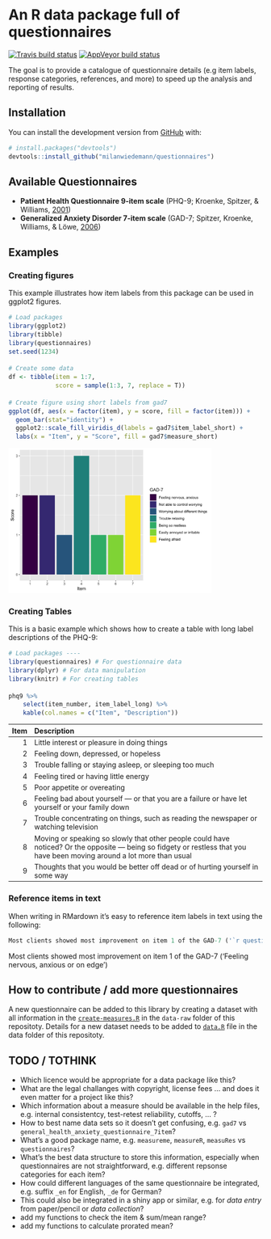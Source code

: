 
<!-- README.md is generated from README.Rmd. Please edit that file -->

# An R data package full of questionnaires

<!-- badges: start -->

[![Travis build
status](https://travis-ci.com/milanwiedemann/questionnaires.svg?branch=master)](https://travis-ci.com/milanwiedemann/questionnaires)
[![AppVeyor build
status](https://ci.appveyor.com/api/projects/status/github/milanwiedemann/questionnaires?branch=master&svg=true)](https://ci.appveyor.com/project/milanwiedemann/questionnaires)
<!-- badges: end -->

The goal is to provide a catalogue of questionnaire details (e.g item
labels, response categories, references, and more) to speed up the
analysis and reporting of results.

## Installation

You can install the development version from
[GitHub](https://github.com/milanwiedemann/questionnaires) with:

``` r
# install.packages("devtools")
devtools::install_github("milanwiedemann/questionnaires")
```

## Available Questionnaires

  - **Patient Health Questionnaire 9-item scale** (PHQ-9; Kroenke,
    Spitzer, & Williams,
    [2001](https://doi.org/10.1046/j.1525-1497.2001.016009606.x))
  - **Generalized Anxiety Disorder 7-item scale** (GAD-7; Spitzer,
    Kroenke, Williams, & Löwe,
    [2006](https://doi.org/10.1001/archinte.166.10.1092))

## Examples

### Creating figures

This example illustrates how item labels from this package can be used
in ggplot2 figures.

``` r
# Load packages
library(ggplot2)
library(tibble)
library(questionnaires)
set.seed(1234)

# Create some data
df <- tibble(item = 1:7,
             score = sample(1:3, 7, replace = T))

# Create figure using short labels from gad7
ggplot(df, aes(x = factor(item), y = score, fill = factor(item))) +
  geom_bar(stat="identity") +
  ggplot2::scale_fill_viridis_d(labels = gad7$item_label_short) +
  labs(x = "Item", y = "Score", fill = gad7$measure_short)
```

<img src="man/figures/README-unnamed-chunk-2-1.png" width="80%" />

### Creating Tables

This is a basic example which shows how to create a table with long
label descriptions of the PHQ-9:

``` r
# Load packages ----
library(questionnaires) # For questionnaire data
library(dplyr) # For data manipulation
library(knitr) # For creating tables

phq9 %>%
    select(item_number, item_label_long) %>% 
    kable(col.names = c("Item", "Description"))
```

| Item | Description                                                                                                                                                              |
| ---: | :----------------------------------------------------------------------------------------------------------------------------------------------------------------------- |
|    1 | Little interest or pleasure in doing things                                                                                                                              |
|    2 | Feeling down, depressed, or hopeless                                                                                                                                     |
|    3 | Trouble falling or staying asleep, or sleeping too much                                                                                                                  |
|    4 | Feeling tired or having little energy                                                                                                                                    |
|    5 | Poor appetite or overeating                                                                                                                                              |
|    6 | Feeling bad about yourself — or that you are a failure or have let yourself or your family down                                                                          |
|    7 | Trouble concentrating on things, such as reading the newspaper or watching television                                                                                    |
|    8 | Moving or speaking so slowly that other people could have noticed? Or the opposite — being so fidgety or restless that you have been moving around a lot more than usual |
|    9 | Thoughts that you would be better off dead or of hurting yourself in some way                                                                                            |

### Reference items in text

When writing in RMardown it’s easy to reference item labels in text
using the following:

``` r
Most clients showed most improvement on item 1 of the GAD-7 ('`r questionnaires::gad7[[1, "item_label_long"]]`')
```

Most clients showed most improvement on item 1 of the GAD-7 (‘Feeling
nervous, anxious or on edge’)

## How to contribute / add more questionnaires

A new questionnaire can be added to this library by creating a dataset
with all information in the
[`create-measures.R`](data-raw/create-measures.R) in the `data-raw`
folder of this repositoty. Details for a new dataset needs to be added
to [`data.R`](R/data.R) file in the data folder of this repositoty.

## TODO / TOTHINK

  - Which licence would be appropriate for a data package like this?
  - What are the legal challanges with copyright, license fees … and
    does it even matter for a project like this?
  - Which information about a measure should be available in the help
    files, e.g. internal consistentcy, test-retest reliability, cutoffs,
    … ?
  - How to best name data sets so it doesn’t get confusing, e.g. `gad7`
    vs `general_health_anxiety_questionnaire_7item`?
  - What’s a good package name, e.g. `measureme`, `measureR`, `measuRes`
    vs `questionnaires`?
  - What’s the best data structure to store this information, especially
    when questionnaires are not straightforward, e.g. different repsonse
    categories for each item?
  - How could different languages of the same questionnaire be
    integrated, e.g. suffix `_en` for English, `_de` for German?
  - This could also be integrated in a shiny app or similar, e.g. for
    *data entry* from paper/pencil or *data collection*?
  - add my functions to check the item & sum/mean range?
  - add my functions to calculate prorated mean?
